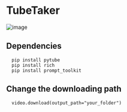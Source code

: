 # TubeTaker

![image](https://github.com/lurbaby/TubeTaker/assets/120603922/de4fe42e-cdd0-4fc1-9ba9-73892cfc6e3b)

## Dependencies
```
  pip install pytube
  pip install rich 
  pip install prompt_toolkit
```
## Change the downloading path
```
  video.download(output_path="your_folder")
```

